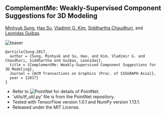 ## ComplementMe: Weakly-Supervised Component Suggestions for 3D Modeling

<a href="http://cs.stanford.edu/~mhsung" target="_blank">Minhyuk Sung</a>, <a href="http://ai.stanford.edu/~haosu/" target="_blank">Hao Su</a>, <a href="http://vova.kim" target="_blank">Vladimir G. Kim</a>, <a href="https://www.cse.iitb.ac.in/~sidch/" target="_blank">Siddhartha Chaudhuri</a>, and <a href="https://geometry.stanford.edu/member/guibas/" target="_blank:">Leonidas Guibas</a>.

![teaser](https://mhsung.github.io/assets/images/component-assembly/teaser.png)

```
@article{Sung:2017,
  author = {Sung, Minhyuk and Su, Hao, and Kim, Vladimir G. and Chaudhuri, Siddhartha and Guibas, Leonidas},
  title = {ComplementMe: Weakly-Supervised Component Suggestions for 3D Modeling},
  Journal = {ACM Transactions on Graphics (Proc. of SIGGRAPH Asia)}, 
  year = {2017}
}
```

* Refer to ![PointNet](https://github.com/charlesq34/pointnet) for details of PointNet.
* 'utils/tf_util.py' file is from the PointNet repository.
* Tested with TensorFlow version 1.0.1 and NumPy version 1.13.1.
* Released under the MIT License.
